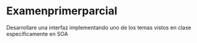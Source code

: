 # Examenprimerparcial
Desarrollare una interfaz implementando uno de los temas vistos en clase específicamente en SOA
